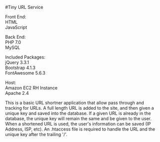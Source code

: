 #Tiny URL Service

Front End:<br>
HTML<br>
JavaScript<br>

Back End:<br>
PHP 7.0<br>
MySQL<br>

Included Packages:<br>
jQuery 3.3.1<br>
Bootstrap 4.1.3<br>
FontAwesome 5.6.3<br>

Host: <br>
Amazon EC2 RH Instance<br>
Apache 2.4<br>

This is a basic URL shortner application that allow pass through and tracking for URLs.
A full length URL is added to the site, and then given a unique key and saved into the database.
If a given URL is already in the database, the unique key will remain the same and be given to the user.
When a shortened URL is used, the user's information can be saved (IP Address, ISP, etc).
An .htaccess file is required to handle the URL and the unique key after the trailing '/'.



